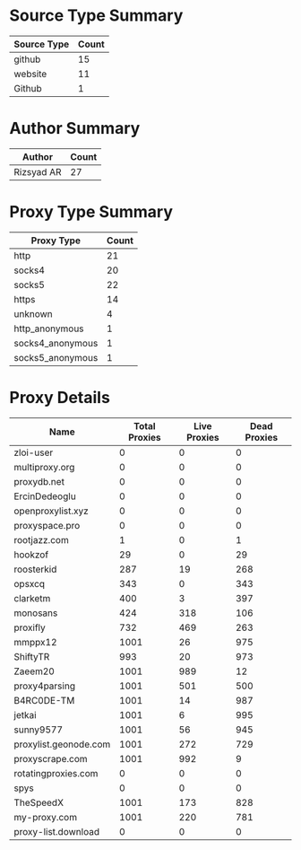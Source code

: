 # Source Type Summary

| Source Type | Count |
|-------------|-------|
| github | 15 |
| website | 11 |
| Github | 1 |


# Author Summary

| Author | Count |
|--------|-------|
| Rizsyad AR | 27 |


# Proxy Type Summary

| Proxy Type | Count |
|------------|-------|
| http | 21 |
| socks4 | 20 |
| socks5 | 22 |
| https | 14 |
| unknown | 4 |
| http_anonymous | 1 |
| socks4_anonymous | 1 |
| socks5_anonymous | 1 |


# Proxy Details

| Name | Total Proxies | Live Proxies | Dead Proxies |
|------|---------------|--------------|---------------|
| zloi-user | 0 | 0 | 0 |
| multiproxy.org | 0 | 0 | 0 |
| proxydb.net | 0 | 0 | 0 |
| ErcinDedeoglu | 0 | 0 | 0 |
| openproxylist.xyz | 0 | 0 | 0 |
| proxyspace.pro | 0 | 0 | 0 |
| rootjazz.com | 1 | 0 | 1 |
| hookzof | 29 | 0 | 29 |
| roosterkid | 287 | 19 | 268 |
| opsxcq | 343 | 0 | 343 |
| clarketm | 400 | 3 | 397 |
| monosans | 424 | 318 | 106 |
| proxifly | 732 | 469 | 263 |
| mmppx12 | 1001 | 26 | 975 |
| ShiftyTR | 993 | 20 | 973 |
| Zaeem20 | 1001 | 989 | 12 |
| proxy4parsing | 1001 | 501 | 500 |
| B4RC0DE-TM | 1001 | 14 | 987 |
| jetkai | 1001 | 6 | 995 |
| sunny9577 | 1001 | 56 | 945 |
| proxylist.geonode.com | 1001 | 272 | 729 |
| proxyscrape.com | 1001 | 992 | 9 |
| rotatingproxies.com | 0 | 0 | 0 |
| spys | 0 | 0 | 0 |
| TheSpeedX | 1001 | 173 | 828 |
| my-proxy.com | 1001 | 220 | 781 |
| proxy-list.download | 0 | 0 | 0 |

